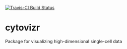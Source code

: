 [![Travis-CI Build Status](https://travis-ci.org/shntnu/cytovizr.svg?branch=master)](https://travis-ci.org/shntnu/cytovizr)

# cytovizr
Package for visualizing high-dimensional single-cell data

